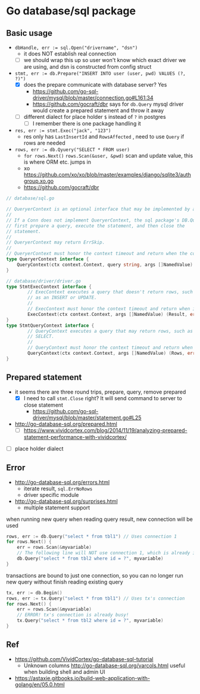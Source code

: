 # Go database/sql package

## Basic usage

- `dbHandle, err := sql.Open("drivername", "dsn")`
  - it does NOT establish real connection
  - [ ] we should wrap this up so user won't know which exact driver we are using, and dsn is constructed from config struct
- `stmt, err := db.Prepare("INSERT INTO user (user, pwd) VALUES (?, ?)")`
  - [x] does the prepare communicate with database server? Yes 
    - https://github.com/go-sql-driver/mysql/blob/master/connection.go#L161:34
    - https://github.com/gocraft/dbr says for `db.Query` mysql driver would create a prepared statement and throw it away
  - [ ] different dialect for place holder `$` instead of `?` in postgres
    - [ ] I remember there is one package handling it
- `res, err := stmt.Exec("jack", "123")`
  - res only has `LastInsertId` and `RowsAffected` , need to use `Query` if rows are needed
- `rows, err := db.Qyuery("SELECT * FROM user)`
  - `for rows.Next()` `rows.Scan(&user, &pwd)` scan and update value, this is where ORM etc. jumps in
  - xo https://github.com/xo/xo/blob/master/examples/django/sqlite3/authgroup.xo.go
  - https://github.com/gocraft/dbr
  
````go
// database/sql.go

// QueryerContext is an optional interface that may be implemented by a Conn.
//
// If a Conn does not implement QueryerContext, the sql package's DB.Query will
// first prepare a query, execute the statement, and then close the
// statement.
//
// QueryerContext may return ErrSkip.
//
// QueryerContext must honor the context timeout and return when the context is canceled.
type QueryerContext interface {
	QueryContext(ctx context.Context, query string, args []NamedValue) (Rows, error)
}
````

````go
// database/driver/driver.go
type StmtExecContext interface {
        // ExecContext executes a query that doesn't return rows, such
        // as an INSERT or UPDATE.
        //
        // ExecContext must honor the context timeout and return when it is canceled.
        ExecContext(ctx context.Context, args []NamedValue) (Result, error)
}
type StmtQueryContext interface {
        // QueryContext executes a query that may return rows, such as a
        // SELECT.
        //
        // QueryContext must honor the context timeout and return when it is canceled.
        QueryContext(ctx context.Context, args []NamedValue) (Rows, error)
}
````

## Prepared statement

- it seems there are three round trips, prepare, query, remove prepared
  - [x] I need to call `stmt.Close` right? It will send command to server to close statement
    - https://github.com/go-sql-driver/mysql/blob/master/statement.go#L25
- http://go-database-sql.org/prepared.html
  - [ ] https://www.vividcortex.com/blog/2014/11/19/analyzing-prepared-statement-performance-with-vividcortex/
- [ ] place holder dialect

## Error

- http://go-database-sql.org/errors.html
  - iterate result, `sql.ErrNoRows`
  - driver specific module
- http://go-database-sql.org/surprises.html
  - multiple statement support

when running new query when reading query result, new connection will be used

````go
rows, err := db.Query("select * from tbl1") // Uses connection 1
for rows.Next() {
	err = rows.Scan(&myvariable)
	// The following line will NOT use connection 1, which is already in-use
	db.Query("select * from tbl2 where id = ?", myvariable)
}
````

transactions are bound to just one connection, so you can no longer run new query without finish reading existing query

````go
tx, err := db.Begin()
rows, err := tx.Query("select * from tbl1") // Uses tx's connection
for rows.Next() {
	err = rows.Scan(&myvariable)
	// ERROR! tx's connection is already busy!
	tx.Query("select * from tbl2 where id = ?", myvariable)
}
````

## Ref

- https://github.com/VividCortex/go-database-sql-tutorial
  - Unknown columns http://go-database-sql.org/varcols.html useful when building shell and admin UI
- https://astaxie.gitbooks.io/build-web-application-with-golang/en/05.0.html